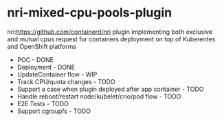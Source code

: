 # nri-mixed-cpu-pools-plugin
nri:https://github.com/containerd/nri plugin implementing both exclusive and mutual cpus request for containers deployment on top of Kuberentes and OpenShift platforms

 - POC - DONE
 - Deployment - DONE
 - UpdateContainer flow - WIP
 - Track CPU/quota changes - TODO
 - Support a case when plugin deployed after app container - TODO
 - Handle reboot/restart node/kubelet/crio/pod flow - TODO
 - E2E Tests - TODO
 - Support cgroupfs - TODO
